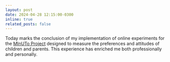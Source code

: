 ```yaml
---
layout: post
date: 2024-04-28 12:15:00-0300
inline: true
related_posts: false
---
```


Today marks the conclusion of my implementation of online experiments for the [MInUTo Project](https://site.unibo.it/minuto/en) designed to measure the preferences and attitudes of children and parents. This experience has enriched me both professionally and personally.
